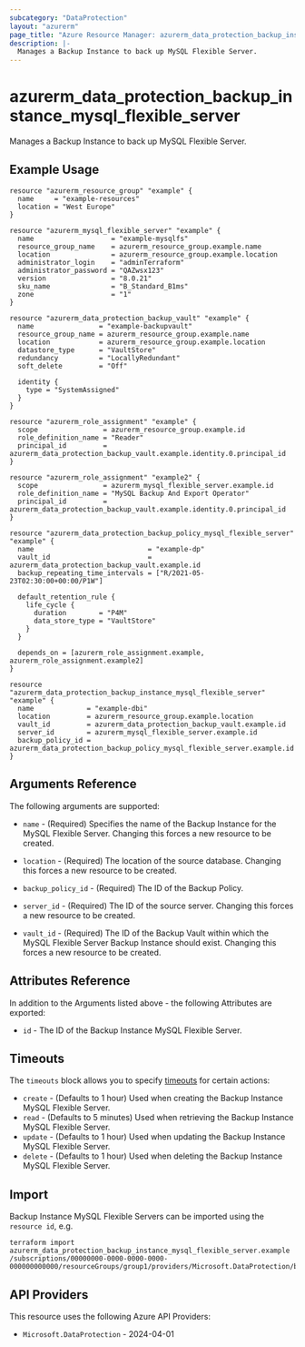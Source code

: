 ```yaml
---
subcategory: "DataProtection"
layout: "azurerm"
page_title: "Azure Resource Manager: azurerm_data_protection_backup_instance_mysql_flexible_server"
description: |-
  Manages a Backup Instance to back up MySQL Flexible Server.
---
```


# azurerm_data_protection_backup_instance_mysql_flexible_server

Manages a Backup Instance to back up MySQL Flexible Server.

## Example Usage

```hcl
resource "azurerm_resource_group" "example" {
  name     = "example-resources"
  location = "West Europe"
}

resource "azurerm_mysql_flexible_server" "example" {
  name                   = "example-mysqlfs"
  resource_group_name    = azurerm_resource_group.example.name
  location               = azurerm_resource_group.example.location
  administrator_login    = "adminTerraform"
  administrator_password = "QAZwsx123"
  version                = "8.0.21"
  sku_name               = "B_Standard_B1ms"
  zone                   = "1"
}

resource "azurerm_data_protection_backup_vault" "example" {
  name                = "example-backupvault"
  resource_group_name = azurerm_resource_group.example.name
  location            = azurerm_resource_group.example.location
  datastore_type      = "VaultStore"
  redundancy          = "LocallyRedundant"
  soft_delete         = "Off"

  identity {
    type = "SystemAssigned"
  }
}

resource "azurerm_role_assignment" "example" {
  scope                = azurerm_resource_group.example.id
  role_definition_name = "Reader"
  principal_id         = azurerm_data_protection_backup_vault.example.identity.0.principal_id
}

resource "azurerm_role_assignment" "example2" {
  scope                = azurerm_mysql_flexible_server.example.id
  role_definition_name = "MySQL Backup And Export Operator"
  principal_id         = azurerm_data_protection_backup_vault.example.identity.0.principal_id
}

resource "azurerm_data_protection_backup_policy_mysql_flexible_server" "example" {
  name                            = "example-dp"
  vault_id                        = azurerm_data_protection_backup_vault.example.id
  backup_repeating_time_intervals = ["R/2021-05-23T02:30:00+00:00/P1W"]

  default_retention_rule {
    life_cycle {
      duration        = "P4M"
      data_store_type = "VaultStore"
    }
  }

  depends_on = [azurerm_role_assignment.example, azurerm_role_assignment.example2]
}

resource "azurerm_data_protection_backup_instance_mysql_flexible_server" "example" {
  name             = "example-dbi"
  location         = azurerm_resource_group.example.location
  vault_id         = azurerm_data_protection_backup_vault.example.id
  server_id        = azurerm_mysql_flexible_server.example.id
  backup_policy_id = azurerm_data_protection_backup_policy_mysql_flexible_server.example.id
}
```

## Arguments Reference

The following arguments are supported:

* `name` - (Required) Specifies the name of the Backup Instance for the MySQL Flexible Server. Changing this forces a new resource to be created.

* `location` - (Required) The location of the source database. Changing this forces a new resource to be created.

* `backup_policy_id` - (Required) The ID of the Backup Policy.

* `server_id` - (Required) The ID of the source server. Changing this forces a new resource to be created.

* `vault_id` - (Required) The ID of the Backup Vault within which the MySQL Flexible Server Backup Instance should exist. Changing this forces a new resource to be created.

## Attributes Reference

In addition to the Arguments listed above - the following Attributes are exported:

* `id` - The ID of the Backup Instance MySQL Flexible Server.

## Timeouts

The `timeouts` block allows you to specify [timeouts](https://www.terraform.io/language/resources/syntax#operation-timeouts) for certain actions:

* `create` - (Defaults to 1 hour) Used when creating the Backup Instance MySQL Flexible Server.
* `read` - (Defaults to 5 minutes) Used when retrieving the Backup Instance MySQL Flexible Server.
* `update` - (Defaults to 1 hour) Used when updating the Backup Instance MySQL Flexible Server.
* `delete` - (Defaults to 1 hour) Used when deleting the Backup Instance MySQL Flexible Server.

## Import

Backup Instance MySQL Flexible Servers can be imported using the `resource id`, e.g.

```shell
terraform import azurerm_data_protection_backup_instance_mysql_flexible_server.example /subscriptions/00000000-0000-0000-0000-000000000000/resourceGroups/group1/providers/Microsoft.DataProtection/backupVaults/vault1/backupInstances/backupInstance1
```

## API Providers
<!-- This section is generated, changes will be overwritten -->
This resource uses the following Azure API Providers:

* `Microsoft.DataProtection` - 2024-04-01
